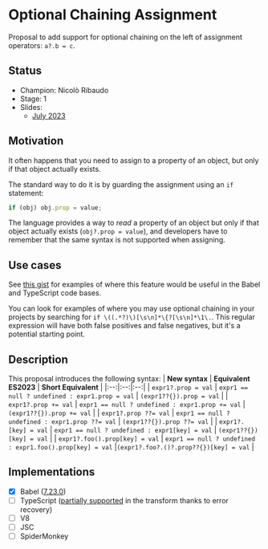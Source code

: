 # Optional Chaining Assignment

Proposal to add support for optional chaining on the left of assignment operators: `a?.b = c`.

## Status

- Champion: Nicolò Ribaudo
- Stage: 1
- Slides:
  - [July 2023](https://docs.google.com/presentation/d/1KL9MRyxprgXDEsxT8Ddrdro074L3fQm88zXHsWL-Dwk)

## Motivation

It often happens that you need to assign to a property of an object, but only if that object actually exists.

The standard way to do it is by guarding the assignment using an `if` statement:
```js
if (obj) obj.prop = value;
```

The language provides a way to _read_ a property of an object but only if that object actually exists (`obj?.prop = value`), and developers have to remember that the same syntax is not supported when assigning.

## Use cases

See [this gist](https://gist.github.com/nicolo-ribaudo/d264e424b618e7deaeca1d6e4f16a7c0) for examples of where this feature would be useful in the Babel and TypeScript code bases.

You can look for examples of where you may use optional chaining in your projects by searching for `if \((.*?)\)[\s\n]*\{?[\s\n]*\1\.`. This regular expression will have both false positives and false negatives, but it's a potential starting point.

## Description

This proposal introduces the following syntax:
| **New syntax** | **Equivalent ES2023** | **Short Equivalent** |
|:--:|:--:|:--:|
| `expr1?.prop = val`   | `expr1 == null ? undefined : expr1.prop = val`   | `(expr1??{}).prop = val`  |
| `expr1?.prop += val`  | `expr1 == null ? undefined : expr1.prop += val`  | `(expr1??{}).prop += val` |
| `expr1?.prop ??= val` | `expr1 == null ? undefined : expr1.prop ??= val` | `(expr1??{}).prop ??= val` |
| `expr1?.[key] = val`  | `expr1 == null ? undefined : expr1[key] = val`   | `(expr1??{})[key] = val` |
| `expr1?.foo().prop[key] = val`  | `expr1 == null ? undefined : expr1.foo().prop[key] = val`   |`(expr1?.foo?.()?.prop??{})[key] = val` |

## Implementations

- [X] Babel ([7.23.0](https://babeljs.io/blog/2023/09/25/7.23.0#optional-chaining-assignment-15751))
- [ ] TypeScript ([partially supported](https://www.typescriptlang.org/play?#code/DYUwLgBAhgXBB2BXYwIB8IG8IA85IFsAjEAJwgF8BuAKBqgH4A6HCAXggEZbGWIBqDgGZaQA) in the transform thanks to error recovery)
- [ ] V8
- [ ] JSC
- [ ] SpiderMonkey
